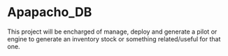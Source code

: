 # Apapacho_DB
This project will be encharged of manage, deploy and generate a pilot or engine to generate an inventory stock or something related/useful for that one.
<!--Absolutely! Below is a complete implementation of an inventory management system using Flask, SQLAlchemy, and a PostgreSQL database. The code includes all necessary components, from models to routes and the HTML frontend.
Step 1: Update the Database Schema
The table will store all types of items, regardless of category:

sql
Copiar código
CREATE TABLE inventory_items (
    id SERIAL PRIMARY KEY,
    item_name VARCHAR(100) NOT NULL,
    quantity INTEGER NOT NULL DEFAULT 0,
    category VARCHAR(50) NOT NULL -- E.g., 'supplies', 'labels', 'coffee beans', etc.
);
Step 2: Update the Flask Application Code (app.py)
Here’s the updated Flask app using a single inventory model that suits your coffee roaster business needs:

python
Copiar código
from flask import Flask, request, jsonify, send_file, render_template
from flask_sqlalchemy import SQLAlchemy
import pandas as pd
from datetime import datetime

app = Flask(__name__)
app.config['SQLALCHEMY_DATABASE_URI'] = 'postgresql://inventory_user:your_password@localhost/inventory_db'
db = SQLAlchemy(app)

class InventoryItem(db.Model):
    __tablename__ = 'inventory_items'
    id = db.Column(db.Integer, primary_key=True)
    item_name = db.Column(db.String(100), nullable=False)
    quantity = db.Column(db.Integer, nullable=False, default=0)
    category = db.Column(db.String(50), nullable=False)  # E.g., 'supplies', 'labels', etc.

class Transaction(db.Model):
    id = db.Column(db.Integer, primary_key=True)
    item_id = db.Column(db.Integer, nullable=False)
    change = db.Column(db.Integer, nullable=False)
    date = db.Column(db.DateTime, default=datetime.utcnow)

@app.route('/')
def index():
    return render_template('index.html')

@app.route('/items', methods=['GET'])
def get_items():
    items = InventoryItem.query.all()
    item_list = [{"id": item.id, "name": item.item_name, "quantity": item.quantity, "category": item.category} for item in items]
    return jsonify(item_list)

@app.route('/add-item', methods=['POST'])
def add_item():
    data = request.json
    item_id = data.get('id')
    quantity = data.get('quantity')

    item = InventoryItem.query.get(item_id)
    if item:
        item.quantity += int(quantity)
        db.session.add(Transaction(item_id=item_id, change=int(quantity)))
        db.session.commit()
        return jsonify({"message": "Item added successfully."}), 200
    return jsonify({"message": "Item not found."}), 404

@app.route('/delete-item', methods=['POST'])
def delete_item():
    data = request.json
    item_id = data.get('id')
    quantity = data.get('quantity')

    item = InventoryItem.query.get(item_id)
    if item:
        if item.quantity >= int(quantity):
            item.quantity -= int(quantity)
            db.session.add(Transaction(item_id=item_id, change=-int(quantity)))
            db.session.commit()
            return jsonify({"message": "Item deleted successfully."}), 200
        return jsonify({"message": "Not enough quantity available."}), 400
    return jsonify({"message": "Item not found."}), 404

@app.route('/generate-report', methods=['GET'])
def generate_report():
    transactions = Transaction.query.all()
    data = [
        {
            "item_id": t.item_id,
            "change": t.change,
            "date": t.date.strftime('%Y-%m-%d %H:%M:%S')
        }
        for t in transactions
    ]

    df = pd.DataFrame(data)
    report_file = 'inventory_report.xlsx'
    df.to_excel(report_file, index=False)

    return send_file(report_file, as_attachment=True)

@app.route('/transaction-history', methods=['GET'])
def transaction_history():
    transactions = Transaction.query.all()
    history = [
        {
            "item_id": t.item_id,
            "change": t.change,
            "date": t.date.strftime('%Y-%m-%d %H:%M:%S')
        }
        for t in transactions
    ]
    return jsonify(history)

if __name__ == '__main__':
    db.create_all()  # Create tables
    app.run(debug=True)
Step 3: Update the Frontend HTML (templates/index.html)
Here’s the updated HTML for a single table displaying all inventory items, suitable for your coffee roaster business:

html
Copiar código
<!DOCTYPE html>
<html lang="en">
<head>
    <meta charset="UTF-8">
    <meta name="viewport" content="width=device-width, initial-scale=1.0">
    <title>Inventory Management</title>
    <link rel="stylesheet" href="https://stackpath.bootstrapcdn.com/bootstrap/4.5.2/css/bootstrap.min.css">
    <style>
        body {
            background-color: #f9f5e5;
            font-family: 'Roboto', sans-serif;
            padding: 20px;
        }
        .container {
            background-color: #ffebcd;
            border-radius: 15px;
            box-shadow: 0 8px 16px rgba(0, 0, 0, 0.2);
            padding: 30px;
            color: #4a4a4a;
        }
    </style>
</head>
<body>
    <div class="container">
        <h1>Inventory Management</h1>

        <form id="inventoryForm">
            <div class="form-group">
                <label for="itemSelect">Select Item</label>
                <select class="form-control" id="itemSelect" required>
                    <option value="">Select an item...</option>
                </select>
            </div>
            <div class="form-group">
                <label for="quantityInput">Quantity</label>
                <input type="number" class="form-control" id="quantityInput" required min="1">
            </div>
            <button type="submit" class="btn btn-success" id="addButton">Add Item</button>
            <button type="button" class="btn btn-danger" id="deleteButton">Delete Item</button>
        </form>

        <h2 class="mt-4">Transaction History</h2>
        <button id="generateReport" class="btn btn-info mb-3">Download Report (Excel)</button>
        <table class="table table-striped" id="transactionTable">
            <thead>
                <tr>
                    <th>Item ID</th>
                    <th>Name</th>
                    <th>Category</th>
                    <th>Quantity</th>
                    <th>Change</th>
                    <th>Date</th>
                </tr>
            </thead>
            <tbody id="transactionBody">
                <!-- Transaction history will be populated here 
            </tbody>
        </table>
    </div>

    <script>
        async function fetchItems() {
            const response = await fetch('/items');
            const items = await response.json();

            const selectElement = document.getElementById('itemSelect');
            items.forEach(item => {
                const option = document.createElement('option');
                option.value = item.id; // Using the ID for submission
                option.textContent = `${item.name} (${item.category})`; // Displaying name and category
                selectElement.appendChild(option);
            });
        }

        async function fetchTransactionHistory() {
            const response = await fetch('/transaction-history');
            const history = await response.json();

            const tbody = document.getElementById('transactionBody');
            tbody.innerHTML = ''; // Clear existing rows

            for (const t of history) {
                const itemResponse = await fetch(`/items?id=${t.item_id}`);
                const itemData = await itemResponse.json();
                const item = itemData[0];

                const row = document.createElement('tr');
                row.innerHTML = `<td>${item.id}</td><td>${item.item_name}</td><td>${item.category}</td><td>${item.quantity}</td><td>${t.change}</td><td>${t.date}</td>`;
                tbody.appendChild(row);
            }
        }

        document.addEventListener('DOMContentLoaded', async () => {
            await fetchItems();
            await fetchTransactionHistory();
        });

        document.getElementById('inventoryForm').addEventListener('submit', async (e) => {
            e.preventDefault();
            const selectedItemId = document.getElementById('itemSelect').value;
            const quantity = document.getElementById('quantityInput').value;

            const response = await fetch('/add-item', {
                method: 'POST',
                headers: {
                    'Content-Type': 'application/json'
                },
                body: JSON.stringify({ id: selectedItemId, quantity: quantity })
            });

            if (response.ok) {
                alert('Item added successfully!');
                document.getElementById('inventoryForm').reset(); // Reset the form after submission
                await fetchTransactionHistory(); // Refresh transaction history
            }
        });

        document.getElementById('deleteButton').addEventListener('click', async () => {
            const selectedItemId = document.getElementById('itemSelect').value;
            const quantity = document.getElementById('quantityInput').value;

            const response = await fetch('/delete-item', {
                method: 'POST',
                headers: {
                    'Content-Type': 'application/json'
                },
                body: JSON.stringify({ id: selectedItemId, quantity: quantity })
            });

            if (response.ok) {
                alert('Item deleted successfully!');
                document.getElementById('inventoryForm').reset(); // Reset the form after submission
                await

This complete implementation allows you to manage an inventory, select items, and specify quantities for addition or deletion. It also has endpoints for generating reports in CSV or JSON format and sending them via email and WhatsApp. Feel free to customize it further based on your specific requirements. If you have any questions or need more features, just let me know!-->
